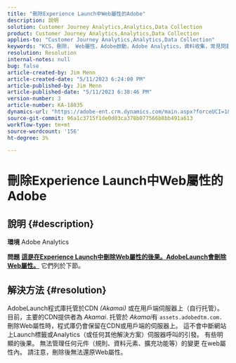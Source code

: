 ```yaml
---
title: "刪除Experience Launch中Web屬性的Adobe"
description: 說明
solution: Customer Journey Analytics,Analytics,Data Collection
product: Customer Journey Analytics,Analytics,Data Collection
applies-to: "Customer Journey Analytics,Analytics,Data Collection"
keywords: "KCS，刪除， Web屬性，Adobe啟動，Adobe Analytics，資料收集，常見問題集"
resolution: Resolution
internal-notes: null
bug: false
article-created-by: Jim Menn
article-created-date: "5/11/2023 6:24:00 PM"
article-published-by: Jim Menn
article-published-date: "5/11/2023 6:38:46 PM"
version-number: 3
article-number: KA-18035
dynamics-url: "https://adobe-ent.crm.dynamics.com/main.aspx?forceUCI=1&pagetype=entityrecord&etn=knowledgearticle&id=36483cfe-28f0-ed11-8849-6045bd006295"
source-git-commit: 96a1c3715f1de0d03ca378b077566b8bb491a613
workflow-type: tm+mt
source-wordcount: '156'
ht-degree: 3%

---
```


# 刪除Experience Launch中Web屬性的Adobe

## 說明 {#description}


<b>環境</b>
Adobe Analytics

<b>問題</b>
<u><b>這是在Experience Launch中刪除Web屬性的後果。AdobeLaunch會刪除Web屬性。</b></u>
它們列於下節。


## 解決方法 {#resolution}


AdobeLaunch程式庫托管於CDN *(Akamai)* 或在用戶端伺服器上（自行托管）。
目前，主要的CDN提供者為 *Akamai*.
托管於 *Akamai*&#x200B;有 `assets.adobedtm.com.` 刪除Web屬性時，程式庫仍會保留在CDN或用戶端的伺服器上。
這不會中斷網站上Launch標籤或Analytics（或任何其他解決方案）伺服器呼叫的引發。
有些明顯的後果。
無法管理任何元件（規則、資料元素、擴充功能等）的變更 在web屬性內。
請注意，刪除後無法還原Web屬性。
